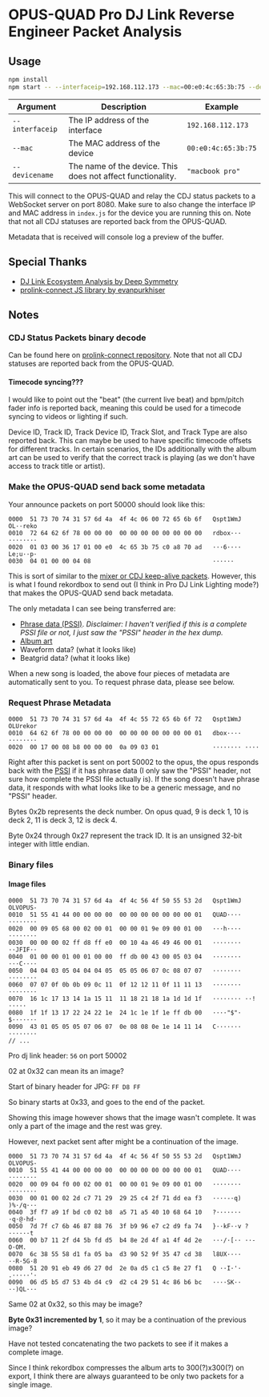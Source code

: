 # OPUS-QUAD Pro DJ Link Reverse Engineer Packet Analysis

## Usage

```sh
npm install
npm start -- --interfaceip=192.168.112.173 --mac=00:e0:4c:65:3b:75 --devicename="macbook pro"
```

| Argument        | Description                                                 | Example             |
| --------------- | ----------------------------------------------------------- | ------------------- |
| `--interfaceip` | The IP address of the interface                             | `192.168.112.173`   |
| `--mac`         | The MAC address of the device                               | `00:e0:4c:65:3b:75` |
| `--devicename`  | The name of the device. This does not affect functionality. | `"macbook pro"`     |

This will connect to the OPUS-QUAD and relay the CDJ status packets to a WebSocket server on port 8080. Make sure to also change the interface IP and MAC address in `index.js` for the device you are running this on. Note that not all CDJ statuses are reported back from the OPUS-QUAD.

Metadata that is received will console log a preview of the buffer.

## Special Thanks

- [DJ Link Ecosystem Analysis by Deep Symmetry](https://djl-analysis.deepsymmetry.org/djl-analysis/packets.html)
- [prolink-connect JS library by evanpurkhiser](https://github.com/evanpurkhiser/prolink-connect)

## Notes

### CDJ Status Packets binary decode

Can be found here on [prolink-connect repository](https://github.com/evanpurkhiser/prolink-connect/blob/8d0a96e3a40ec9a63691ed780868271410f7c857/src/status/utils.ts#L31-L47). Note that not all CDJ statuses are reported back from the OPUS-QUAD.

#### Timecode syncing???

I would like to point out the "beat" (the current live beat) and bpm/pitch fader info is reported back, meaning this could be used for a timecode syncing to videos or lighting if such.

Device ID, Track ID, Track Device ID, Track Slot, and Track Type are also reported back. This can maybe be used to have specific timecode offsets for different tracks. In certain scenarios, the IDs additionally with the album art can be used to verify that the correct track is playing (as we don't have access to track title or artist).

### Make the OPUS-QUAD send back some metadata

Your announce packets on port 50000 should look like this:

```
0000  51 73 70 74 31 57 6d 4a  4f 4c 06 00 72 65 6b 6f   Qspt1WmJ OL··reko
0010  72 64 62 6f 78 00 00 00  00 00 00 00 00 00 00 00   rdbox··· ········
0020  01 03 00 36 17 01 00 e0  4c 65 3b 75 c0 a8 70 ad   ···6···· Le;u··p·
0030  04 01 00 00 04 08                                  ······
```

This is sort of similar to the [mixer or CDJ keep-alive packets](https://djl-analysis.deepsymmetry.org/djl-analysis/startup.html#mixer-keep-alive). However, this is what I found rekordbox to send out (I think in Pro DJ Link Lighting mode?) that makes the OPUS-QUAD send back metadata.

The only metadata I can see being transferred are:

- [Phrase data (PSSI)](https://djl-analysis.deepsymmetry.org/rekordbox-export-analysis/anlz.html#song-structure-tag). _Disclaimer: I haven't verified if this is a complete PSSI file or not, I just saw the "PSSI" header in the hex dump._
- [Album art](#image-files)
- Waveform data? (what it looks like)
- Beatgrid data? (what it looks like)

When a new song is loaded, the above four pieces of metadata are automatically sent to you. To request phrase data, please see below.

### Request Phrase Metadata

```
0000  51 73 70 74 31 57 6d 4a  4f 4c 55 72 65 6b 6f 72   Qspt1WmJ OLUrekor
0010  64 62 6f 78 00 00 00 00  00 00 00 00 00 00 00 01   dbox···· ········
0020  00 17 00 08 b8 00 00 00  0a 09 03 01               ········ ····
```

Right after this packet is sent on port 50002 to the opus, the opus responds back with the [PSSI](https://djl-analysis.deepsymmetry.org/rekordbox-export-analysis/anlz.html#song-structure-tag) if it has phrase data (I only saw the "PSSI" header, not sure how complete the PSSI file actually is). If the song doesn't have phrase data, it responds with what looks like to be a generic message, and no "PSSI" header.

Bytes 0x2b represents the deck number. On opus quad, 9 is deck 1, 10 is deck 2, 11 is deck 3, 12 is deck 4.

Byte 0x24 through 0x27 represent the track ID. It is an unsigned 32-bit integer with little endian.

### Binary files

#### Image files

```
0000  51 73 70 74 31 57 6d 4a  4f 4c 56 4f 50 55 53 2d   Qspt1WmJ OLVOPUS-
0010  51 55 41 44 00 00 00 00  00 00 00 00 00 00 00 01   QUAD···· ········
0020  00 09 05 68 00 02 00 01  00 00 01 9e 09 00 01 00   ···h···· ········
0030  00 00 00 02 ff d8 ff e0  00 10 4a 46 49 46 00 01   ········ ··JFIF··
0040  01 00 00 01 00 01 00 00  ff db 00 43 00 05 03 04   ········ ···C····
0050  04 04 03 05 04 04 04 05  05 05 06 07 0c 08 07 07   ········ ········
0060  07 07 0f 0b 0b 09 0c 11  0f 12 12 11 0f 11 11 13   ········ ········
0070  16 1c 17 13 14 1a 15 11  11 18 21 18 1a 1d 1d 1f   ········ ··!·····
0080  1f 1f 13 17 22 24 22 1e  24 1c 1e 1f 1e ff db 00   ····"$"· $·······
0090  43 01 05 05 05 07 06 07  0e 08 08 0e 1e 14 11 14   C······· ········
// ...
```

Pro dj link header: `56` on port 50002

02 at 0x32 can mean its an image?

Start of binary header for JPG: `FF D8 FF`

So binary starts at 0x33, and goes to the end of the packet.

Showing this image however shows that the image wasn't complete. It was only a part of the image and the rest was grey.

However, next packet sent after might be a continuation of the image.

```
0000  51 73 70 74 31 57 6d 4a  4f 4c 56 4f 50 55 53 2d   Qspt1WmJ OLVOPUS-
0010  51 55 41 44 00 00 00 00  00 00 00 00 00 00 00 01   QUAD···· ········
0020  00 09 04 f0 00 02 00 01  00 00 01 9e 09 00 01 00   ········ ········
0030  00 01 00 02 2d c7 71 29  29 25 c4 2f 71 dd ea f3   ····-·q) )%·/q···
0040  3f f7 a9 1f bd c0 02 b8  a5 71 a5 40 10 68 64 10   ?······· ·q·@·hd·
0050  7d 7f c7 6b 46 87 88 76  3f b9 96 e7 c2 d9 fa 74   }··kF··v ?······t
0060  00 b7 11 2f d4 5b fd d5  b4 8e 2d 4f a1 4f 4d 2e   ···/·[·· ··-O·OM.
0070  6c 38 55 58 d1 fa 05 ba  d3 90 52 9f 35 47 cd 38   l8UX···· ··R·5G·8
0080  51 20 91 eb 49 d6 27 0d  2e 0a d5 c1 c5 8e 27 f1   Q ··I·'· .·····'·
0090  06 d5 b5 d7 53 4b d4 c9  d2 c4 29 51 4c 86 b6 bc   ····SK·· ··)QL···
```

Same 02 at 0x32, so this may be image?

**Byte 0x31 incremented by 1**, so it may be a continuation of the previous image?

Have not tested concatenating the two packets to see if it makes a complete image.

Since I think rekordbox compresses the album arts to 300(?)x300(?) on export, I think there are always guaranteed to be only two packets for a single image.
